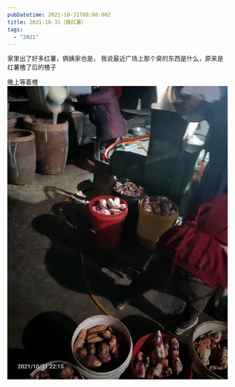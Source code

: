 ```yaml
---
pubDatetime: 2021-10-31T00:00:00Z
title: 2021-10-31（楂红薯）
tags:
  - "2021"
---
```


家里出了好多红薯，俩姨家也是，
我说最近广场上那个臭的东西是什么，原来是红薯楂了后的楂子

晚上等着楂
![](../../img/6904315-8cc181ce20827a0c.jpg)

